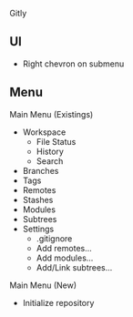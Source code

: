 Gitly

## UI
- Right chevron on submenu

## Menu

Main Menu (Existings)
- Workspace
  - File Status
  - History
  - Search
- Branches
- Tags
- Remotes
- Stashes
- Modules
- Subtrees
- Settings
  - .gitignore
  - Add remotes...
  - Add modules...
  - Add/Link subtrees...

Main Menu (New)
- Initialize repository

